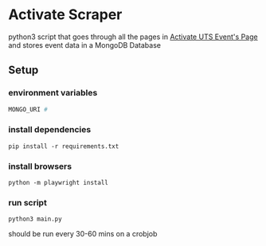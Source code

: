 # Activate Scraper

python3 script that goes through all the pages in [Activate UTS Event's Page](https://www.activateuts.com.au/events/?orderby=featured) and stores event data in a MongoDB Database

## Setup

### environment variables
```bash
MONGO_URI #
```
### install dependencies
`pip install -r requirements.txt`
### install browsers
`python -m playwright install`
### run script
`python3 main.py`

should be run every 30-60 mins on a crobjob
